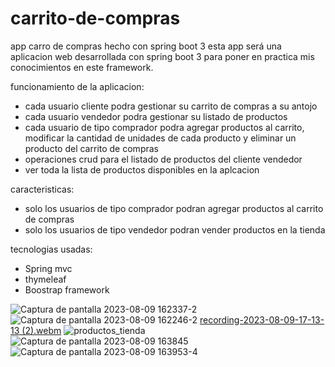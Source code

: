 # carrito-de-compras
app carro de compras hecho con spring boot 3
esta app será una aplicacion web desarrollada con spring boot 3
para poner en practica mis conocimientos en este framework.



funcionamiento de la aplicacion:
- cada usuario cliente podra gestionar su carrito de compras  a su antojo
- cada usuario vendedor podra gestionar su listado de productos
- cada usuario de tipo comprador podra agregar productos al carrito, modificar la cantidad de unidades de cada producto y eliminar un producto del carrito de compras 
- operaciones crud para el listado de productos del cliente vendedor
- ver toda la lista de productos disponibles en la aplcacion


caracteristicas:
- solo los usuarios de tipo comprador podran agregar productos al carrito de compras
- solo los usuarios de tipo vendedor podran vender productos en la tienda



tecnologias usadas:
- Spring mvc
- thymeleaf
- Boostrap framework



![Captura de pantalla 2023-08-09 162337-2](https://github.com/mateorodriguez-byte/carrito-de-compras/assets/107595139/b433854f-f70c-441b-bc50-a7e643dc3118)
![Captura de pantalla 2023-08-09 162246-2](https://github.com/mateorodriguez-byte/carrito-de-compras/assets/107595139/7ec200db-fbc3-4408-a7a8-d36e5b783db7)
[recording-2023-08-09-17-13-13 (2).webm](https://github.com/mateorodriguez-byte/carrito-de-compras/assets/107595139/b20aab38-1a39-4705-bd7c-fe8a2e5a63d8)
![productos_tienda](https://github.com/mateorodriguez-byte/carrito-de-compras/assets/107595139/910f3638-697e-4ca2-9fd6-744507eb54c5)
![Captura de pantalla 2023-08-09 163845](https://github.com/mateorodriguez-byte/carrito-de-compras/assets/107595139/5994827f-adb3-4a7a-8bb6-e463c03da846)
![Captura de pantalla 2023-08-09 163953-4](https://github.com/mateorodriguez-byte/carrito-de-compras/assets/107595139/13baab0e-334a-4f66-94e6-61651a2e383f)


